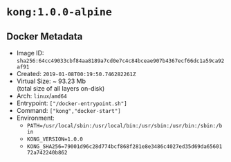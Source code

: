 # `kong:1.0.0-alpine`

## Docker Metadata

- Image ID: `sha256:64cc49033cbf84aa8189a7cd0e7c4c84bceae907b4367ecf66dc1a59ca92af91`
- Created: `2019-01-08T00:19:50.746282261Z`
- Virtual Size: ~ 93.23 Mb  
  (total size of all layers on-disk)
- Arch: `linux`/`amd64`
- Entrypoint: `["/docker-entrypoint.sh"]`
- Command: `["kong","docker-start"]`
- Environment:
  - `PATH=/usr/local/sbin:/usr/local/bin:/usr/sbin:/usr/bin:/sbin:/bin`
  - `KONG_VERSION=1.0.0`
  - `KONG_SHA256=79001d96c28d774bcf868f281e8e3486c4027ed35d69da6560172a742240b862`
